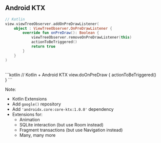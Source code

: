 ## Android KTX
```kotlin
// Kotlin
view.viewTreeObserver.addOnPreDrawListener(
    object : ViewTreeObserver.OnPreDrawListener {
        override fun onPreDraw(): Boolean {
            viewTreeObserver.removeOnPreDrawListener(this)
            actionToBeTriggered()
            return true
        }
    }
)
```
<br />
```kotlin
// Kotlin + Android KTX
view.doOnPreDraw {
     actionToBeTriggered()
}
```

Note:
+ Kotlin Extensions
+ Add `google()` repository
+ Add `'androidx.core:core-ktx:1.0.0'` dependency
+ Extensions for:
    + Animation
    + SQLite interaction (but use Room instead)
    + Fragment transactions (but use Navigation instead)
    + Many, many more